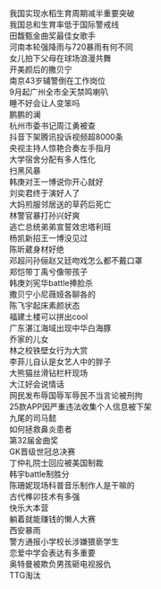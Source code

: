 我国实现水稻生育周期减半重要突破  
我国总和生育率低于国际警戒线  
田馥甄金曲奖最佳女歌手  
河南本轮强降雨与720暴雨有何不同  
女儿拍下父母在球场浪漫共舞  
开美颜后的撒贝宁  
南京43岁辅警倒在工作岗位  
9月起广州全市全天禁鸣喇叭  
睡不好会让人变笨吗  
鹏鹏的澜  
杭州市委书记周江勇被查  
抖音下架腾讯投诉视频超8000条  
央视主持人惊艳合奏左手指月  
大学宿舍分配有多人性化  
扫黑风暴  
韩庚对王一博说你开心就好  
刘奕君终于演好人了  
大妈煎服邻居送的草药后死亡  
林警官暴打孙兴好爽  
逃亡总统弟弟宣誓效忠塔利班  
杨凯新招王一博没见过  
陈昕葳身材好绝  
邓超问孙俪赵又廷吻戏怎么都不戴口罩  
郑恺带丁禹兮像带孩子  
韩庚刘宪华battle捧脸杀  
撒贝宁小尼薇娅各聊各的  
陈飞宇起床素颜状态  
福建土楼可以拼出cool  
广东湛江海域出现中华白海豚  
乔家的儿女  
林之校铁壁女行为大赏  
李菲儿自认是女艺人中的胖子  
大熊猫丝滑钻栏杆现场  
大江好会说情话  
网民发布辱国辱军辱民不当言论被刑拘  
25款APP因严重违法收集个人信息被下架  
九尾的司马懿  
如何拯救鼻炎患者  
第32届金曲奖  
GK晋级世冠总决赛  
丁仲礼院士回应被美国制裁  
韩宇battle制胜分  
陈珊妮现场科普音乐制作人是干嘛的  
古代榫卯技术有多强  
快乐大本营  
躺着就能赚钱的懒人大赛  
西安暴雨  
警方通报小学校长涉嫌猥亵学生  
恋爱中学会表达有多重要  
奥特曼被欺负男孩砸电视报仇  
TTG淘汰  
